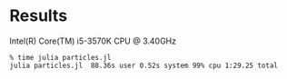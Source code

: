 Results
=======

Intel(R) Core(TM) i5-3570K CPU @ 3.40GHz


    % time julia particles.jl 
    julia particles.jl  88.36s user 0.52s system 99% cpu 1:29.25 total

